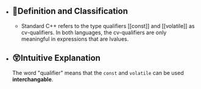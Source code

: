 - ## 📝Definition and Classification
	- Standard C++ refers to the type qualifiers [[const]] and [[volatile]] as cv-qualifiers. In both languages, the cv-qualifiers are only meaningful in expressions that are lvalues.
- ## 😲Intuitive Explanation
  The word "qualifier" means that the `const` and `volatile` can be used **interchangable**.